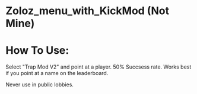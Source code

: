 # Zoloz_menu_with_KickMod (Not Mine)
# 
# How To Use:
Select "Trap Mod V2" and point at a player.
50% Succsess rate.
Works best if you point at a name on the leaderboard.

Never use in public lobbies.

